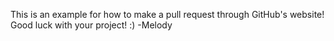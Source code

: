 This is an example for how to make a pull request through GitHub's website! Good luck with your project! :) -Melody
